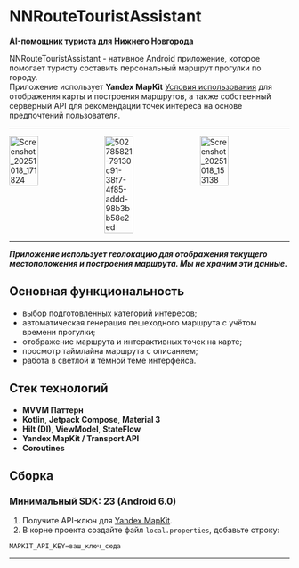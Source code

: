 # NNRouteTouristAssistant  
**AI-помощник туриста для Нижнего Новгорода**

NNRouteTouristAssistant - нативное Android приложение, которое помогает туристу составить персональный маршрут прогулки по городу.  
Приложение использует **Yandex MapKit** [Условия использования](https://yandex.ru/legal/maps_api/) для отображения карты и построения маршрутов, а также собственный серверный API для рекомендации точек интереса на основе предпочтений пользователя.

---
<div style="display: flex; flex-wrap: wrap; justify-content: center; gap: 10px;">
  <img width="32%" alt="Screenshot_20251018_171824" src="https://github.com/user-attachments/assets/ae27c7d1-2896-4f89-b4ea-af70d610f895" />
  <img width="32%" alt="502785821-79130c91-38f7-4f85-addd-98b3bb58e2ed" src="https://github.com/user-attachments/assets/e0f08cd7-862e-40a0-8b8e-bf85277190e5" />
  <img width="32%" alt="Screenshot_20251018_153138" src="https://github.com/user-attachments/assets/ed6ba7b5-9759-44fa-88c3-6172eee13e3f" />
</div>

---

***Приложение использует геолокацию для отображения текущего местоположения и построения маршрута. Мы не храним эти данные.***

## Основная функциональность

- выбор подготовленных категорий интересов;
- автоматическая генерация пешеходного маршрута с учётом времени прогулки;
- отображение маршрута и интерактивных точек на карте;
- просмотр таймлайна маршрута с описанием;
- работа в светлой и тёмной теме интерфейса.

## Стек технологий

- **MVVM Паттерн**
- **Kotlin**, **Jetpack Compose**, **Material 3**
- **Hilt (DI)**, **ViewModel**, **StateFlow**
- **Yandex MapKit / Transport API**
- **Coroutines**

## Сборка
### Минимальный SDK: **23 (Android 6.0)**
1. Получите API-ключ для [Yandex MapKit](https://developer.tech.yandex.ru/services/).
2. В корне проекта создайте файл `local.properties`, добавьте строку:

```properties
MAPKIT_API_KEY=ваш_ключ_сюда
```
---
